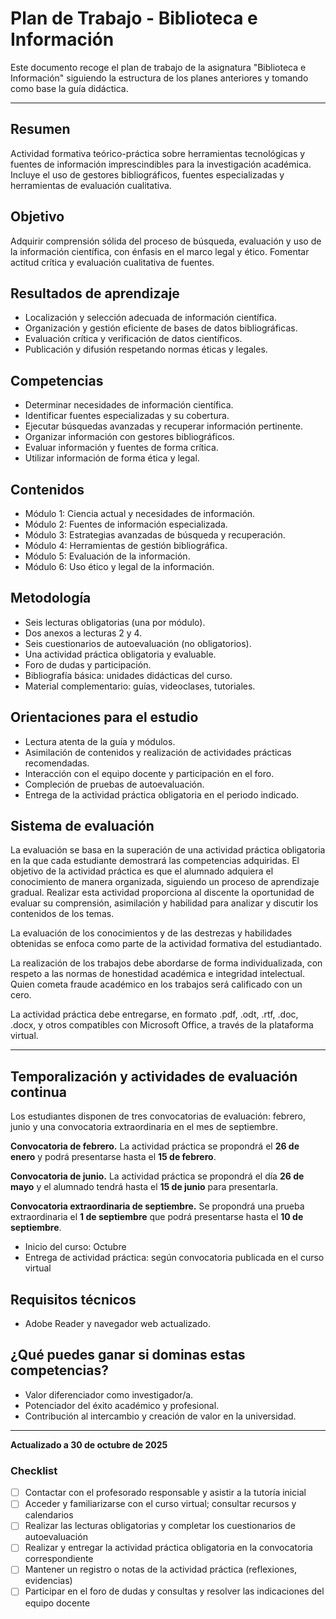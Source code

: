# Plan de Trabajo - Biblioteca e Información

Este documento recoge el plan de trabajo de la asignatura "Biblioteca e Información" siguiendo la estructura de los planes anteriores y tomando como base la guía didáctica.

---

## Resumen
Actividad formativa teórico-práctica sobre herramientas tecnológicas y fuentes de información imprescindibles para la investigación académica. Incluye el uso de gestores bibliográficos, fuentes especializadas y herramientas de evaluación cualitativa.

## Objetivo
Adquirir comprensión sólida del proceso de búsqueda, evaluación y uso de la información científica, con énfasis en el marco legal y ético. Fomentar actitud crítica y evaluación cualitativa de fuentes.

## Resultados de aprendizaje
- Localización y selección adecuada de información científica.
- Organización y gestión eficiente de bases de datos bibliográficas.
- Evaluación crítica y verificación de datos científicos.
- Publicación y difusión respetando normas éticas y legales.

## Competencias
- Determinar necesidades de información científica.
- Identificar fuentes especializadas y su cobertura.
- Ejecutar búsquedas avanzadas y recuperar información pertinente.
- Organizar información con gestores bibliográficos.
- Evaluar información y fuentes de forma crítica.
- Utilizar información de forma ética y legal.

## Contenidos
- Módulo 1: Ciencia actual y necesidades de información.
- Módulo 2: Fuentes de información especializada.
- Módulo 3: Estrategias avanzadas de búsqueda y recuperación.
- Módulo 4: Herramientas de gestión bibliográfica.
- Módulo 5: Evaluación de la información.
- Módulo 6: Uso ético y legal de la información.

## Metodología
- Seis lecturas obligatorias (una por módulo).
- Dos anexos a lecturas 2 y 4.
- Seis cuestionarios de autoevaluación (no obligatorios).
- Una actividad práctica obligatoria y evaluable.
- Foro de dudas y participación.
- Bibliografía básica: unidades didácticas del curso.
- Material complementario: guías, videoclases, tutoriales.

## Orientaciones para el estudio
- Lectura atenta de la guía y módulos.
- Asimilación de contenidos y realización de actividades prácticas recomendadas.
- Interacción con el equipo docente y participación en el foro.
- Compleción de pruebas de autoevaluación.
- Entrega de la actividad práctica obligatoria en el periodo indicado.

## Sistema de evaluación
La evaluación se basa en la superación de una actividad práctica obligatoria en la que cada estudiante demostrará las competencias adquiridas. El objetivo de la actividad práctica es que el alumnado adquiera el conocimiento de manera organizada, siguiendo un proceso de aprendizaje gradual. Realizar esta actividad proporciona al discente la oportunidad de evaluar su comprensión, asimilación y habilidad para analizar y discutir los contenidos de los temas.

La evaluación de los conocimientos y de las destrezas y habilidades obtenidas se enfoca como parte de la actividad formativa del estudiantado.

La realización de los trabajos debe abordarse de forma individualizada, con respeto a las normas de honestidad académica e integridad intelectual. Quien cometa fraude académico en los trabajos será calificado con un cero.

La actividad práctica debe entregarse, en formato .pdf, .odt, .rtf, .doc, .docx, y otros compatibles con Microsoft Office, a través de la plataforma virtual.

---

## Temporalización y actividades de evaluación continua
Los estudiantes disponen de tres convocatorias de evaluación: febrero, junio y una convocatoria extraordinaria en el mes de septiembre.

**Convocatoria de febrero.** La actividad práctica se propondrá el **26 de enero** y podrá presentarse hasta el **15 de febrero**.

**Convocatoria de junio.** La actividad práctica se propondrá el día **26 de mayo** y el alumnado tendrá hasta el **15 de junio** para presentarla.

**Convocatoria extraordinaria de septiembre.** Se propondrá una prueba extraordinaria el **1 de septiembre** que podrá presentarse hasta el **10 de septiembre**.
- Inicio del curso: Octubre
- Entrega de actividad práctica: según convocatoria publicada en el curso virtual

## Requisitos técnicos
- Adobe Reader y navegador web actualizado.

## ¿Qué puedes ganar si dominas estas competencias?
- Valor diferenciador como investigador/a.
- Potenciador del éxito académico y profesional.
- Contribución al intercambio y creación de valor en la universidad.

---

**Actualizado a 30 de octubre de 2025**

### Checklist

- [ ] Contactar con el profesorado responsable y asistir a la tutoría inicial
- [ ] Acceder y familiarizarse con el curso virtual; consultar recursos y calendarios
- [ ] Realizar las lecturas obligatorias y completar los cuestionarios de autoevaluación
- [ ] Realizar y entregar la actividad práctica obligatoria en la convocatoria correspondiente
- [ ] Mantener un registro o notas de la actividad práctica (reflexiones, evidencias)
- [ ] Participar en el foro de dudas y consultas y resolver las indicaciones del equipo docente
